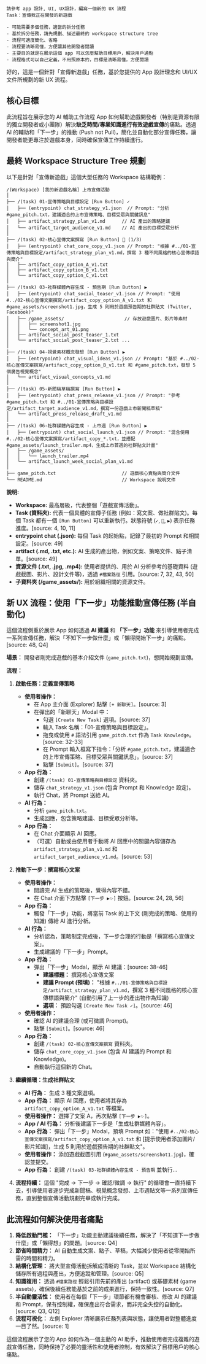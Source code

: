```
請參考 app 設計, UI, UX設計，編寫一個新的 UX 流程
Task：宣傳我正在開發的新遊戲

- 可能需要多個任務，適當的拆分任務
- 基於拆分任務，請先規劃、描述最終的 workspace structure tree
- 流程可適度簡化、省略
- 流程要清晰易懂，方便讓其他開發者閱讀
- 主要目的就是在展示這個 app 可以怎麼幫助目標用戶，解決用戶通點
- 流程格式可以自己定義，不用照原本的，目標是清晰易懂，方便閱讀
```

好的，這是一個針對「宣傳新遊戲」任務，基於您提供的 App 設計理念和 UI/UX 文件所規劃的新 UX 流程。

## 核心目標

此流程旨在展示您的 AI 輔助工作流程 App 如何幫助遊戲開發者（特別是資源有限的獨立開發者或小團隊）解決**缺乏時間/專業知識進行有效遊戲宣傳**的痛點。透過 AI 的輔助和「下一步」的推動 (Push not Pull)，簡化並自動化部分宣傳任務，讓開發者能更專注於遊戲本身，同時確保宣傳工作持續進行。

## 最終 Workspace Structure Tree 規劃

以下是針對「宣傳新遊戲」這個大型任務的 Workspace 結構範例：

```
/(Workspace) [我的新遊戲名稱] 上市宣傳活動
│
├── /(task) 01-宣傳策略與目標設定 [Run Button] ✓
│   ├── (entrypoint) chat_strategy_v1.json  // Prompt: "分析 #game_pitch.txt，建議適合的上市宣傳策略、目標受眾與關鍵訊息"
│   ├── artifact_strategy_plan_v1.md      // AI 產出的策略建議
│   └── artifact_target_audience_v1.md    // AI 產出的目標受眾分析
│
├── /(task) 02-核心宣傳文案撰寫 [Run Button] 🏃 (1/3)
│   ├── (entrypoint) chat_core_copy_v1.json // Prompt: "根據 #../01-宣傳策略與目標設定/artifact_strategy_plan_v1.md，撰寫 3 種不同風格的核心宣傳標語與簡介"
│   ├── artifact_copy_option_A_v1.txt
│   ├── artifact_copy_option_B_v1.txt
│   └── artifact_copy_option_C_v1.txt
│
├── /(task) 03-社群媒體內容生成 - 預告期 [Run Button] ▶️
│   ├── (entrypoint) chat_social_teaser_v1.json // Prompt: "使用 #../02-核心宣傳文案撰寫/artifact_copy_option_A_v1.txt 和 #game_assets/screenshot1.jpg，生成 5 則用於遊戲預告期的社群貼文 (Twitter, Facebook)"
│   ├── /game_assets/                      // 存放遊戲圖片、影片等素材
│   │   ├── screenshot1.jpg
│   │   └── concept_art_01.png
│   ├── artifact_social_post_teaser_1.txt
│   └── artifact_social_post_teaser_2.txt ...
│
├── /(task) 04-視覺素材概念發想 [Run Button] ▶️
│   ├── (entrypoint) chat_visual_ideas_v1.json // Prompt: "基於 #../02-核心宣傳文案撰寫/artifact_copy_option_B_v1.txt 和 #game_pitch.txt，發想 5 個廣告視覺概念"
│   └── artifact_visual_concepts_v1.md
│
├── /(task) 05-新聞稿草稿撰寫 [Run Button] ▶️
│   ├── (entrypoint) chat_press_release_v1.json // Prompt: "參考 #game_pitch.txt 和 #../01-宣傳策略與目標設定/artifact_target_audience_v1.md，撰寫一份遊戲上市新聞稿草稿"
│   └── artifact_press_release_draft_v1.md
│
├── /(task) 06-社群媒體內容生成 - 上市週 [Run Button] ▶️
│   ├── (entrypoint) chat_social_launch_v1.json // Prompt: "混合使用 #../02-核心宣傳文案撰寫/artifact_copy_*.txt，並搭配 #game_assets/launch_trailer.mp4，生成上市首週的社群貼文計畫"
│   ├── /game_assets/
│   │   └── launch_trailer.mp4
│   └── artifact_launch_week_social_plan_v1.md
│
├── game_pitch.txt                        // 遊戲核心賣點與簡介文件
└── README.md                             // Workspace 說明文件
```

**說明:**

- **Workspace:** 最高層級，代表整個「遊戲宣傳活動」。
- **Task (資料夾):** 代表一個具體的宣傳子任務 (例如：寫文案、做社群貼文)。每個 Task 都有一個 `[Run Button]` 可以重新執行。狀態符號 (`✓`, `🏃`, `▶️`) 表示任務進度。[source: 4, 10, 11]
- **entrypoint chat (.json):** 每個 Task 的起始點，記錄了最初的 Prompt 和相關設定。[source: 49]
- **artifact (.md, .txt, etc.):** AI 生成的產出物，例如文案、策略文件、點子清單。[source: 49]
- **資源文件 (.txt, .jpg, .mp4):** 使用者提供的、用於 AI 分析參考的基礎資料 (遊戲截圖、影片、設計文件等)，透過 `#檔案路徑` 引用。[source: 7, 32, 43, 50]
- **子資料夾 (/game_assets/):** 用於組織相關的資源文件。

## 新 UX 流程：使用「下一步」功能推動宣傳任務 (半自動化)

這個流程側重於展示 App 如何透過 **AI 建議** 和 **「下一步」功能** 來引導使用者完成一系列宣傳任務，解決「不知下一步做什麼」或「懶得開始下一步」的痛點。[source: 48, Q4]

**場景：** 開發者剛完成遊戲的基本介紹文件 (`game_pitch.txt`)，想開始規劃宣傳。

**流程：**

1.  **啟動任務：定義宣傳策略**

    - **使用者操作：**
      - 在 App 主介面 (Explorer) 點擊 `[+ 新聊天]`。[source: 3]
      - 在彈出的「新聊天」Modal 中：
        - 勾選 `[Create New Task]` 選項。[source: 37]
        - 輸入 Task 名稱：「01-宣傳策略與目標設定」。
        - 拖曳或使用 `#` 語法引用 `game_pitch.txt` 作為 `Task Knowledge`。[source: 32-33]
        - 在 Prompt 輸入框寫下指令：「分析 `#game_pitch.txt`，建議適合的上市宣傳策略、目標受眾與關鍵訊息」。[source: 37]
        - 點擊 `[Submit]`。[source: 37]
    - **App 行為：**
      - 創建 `/(task) 01-宣傳策略與目標設定` 資料夾。
      - 儲存 `chat_strategy_v1.json` (包含 Prompt 和 Knowledge 設定)。
      - 執行 Chat，將 Prompt 送給 AI。
    - **AI 行為：**
      - 分析 `game_pitch.txt`。
      - 生成回應，包含策略建議、目標受眾分析等。
    - **App 行為：**
      - 在 Chat 介面顯示 AI 回應。
      - （可選）自動或由使用者手動將 AI 回應中的關鍵內容儲存為 `artifact_strategy_plan_v1.md` 和 `artifact_target_audience_v1.md`。[source: 53]

2.  **推動下一步：撰寫核心文案**

    - **使用者操作：**
      - 閱讀完 AI 生成的策略後，覺得內容不錯。
      - 在 Chat 介面下方點擊 `[下一步 ▶️✨]` 按鈕。[source: 24, 28, 56]
    - **App 行為：**
      - 觸發「下一步」功能，將當前 Task 的上下文 (剛完成的策略、使用的知識) 傳給 AI 進行分析。
    - **AI 行為：**
      - 分析認為，策略制定完成後，下一步合理的行動是「撰寫核心宣傳文案」。
      - 生成建議的「下一步」Prompt。
    - **App 行為：**
      - 彈出「下一步」Modal，顯示 AI 建議：[source: 38-46]
        - **建議標題：** 撰寫核心宣傳文案
        - **建議 Prompt (預填)：** "根據 `#../01-宣傳策略與目標設定/artifact_strategy_plan_v1.md`，撰寫 3 種不同風格的核心宣傳標語與簡介" (自動引用了上一步的產出物作為知識)
        - **選項：** 預設勾選 `[Create New Task ✓]`。[source: 46]
    - **使用者操作：**
      - 確認 AI 的建議合理 (或可微調 Prompt)。
      - 點擊 `[Submit]`。[source: 46]
    - **App 行為：**
      - 創建 `/(task) 02-核心宣傳文案撰寫` 資料夾。
      - 儲存 `chat_core_copy_v1.json` (包含 AI 建議的 Prompt 和 Knowledge)。
      - 自動執行這個新的 Chat。

3.  **繼續循環：生成社群貼文**

    - **AI 行為：** 生成 3 種文案選項。
    - **App 行為：** 顯示 AI 回應，使用者將其存為 `artifact_copy_option_A_v1.txt` 等檔案。
    - **使用者操作：** 選擇了文案 A，再次點擊 `[下一步 ▶️✨]`。
    - **App / AI 行為：** 分析後建議下一步是「生成社群媒體內容」。
    - **App 行為：** 彈出「下一步」Modal，預填 Prompt 如："使用 `#../02-核心宣傳文案撰寫/artifact_copy_option_A_v1.txt` 和 [提示使用者添加圖片/影片知識]，生成 5 則用於遊戲預告期的社群貼文"。
    - **使用者操作：** 添加遊戲截圖引用 (`#game_assets/screenshot1.jpg`)，確認並提交。
    - **App 行為：** 創建 `/(task) 03-社群媒體內容生成 - 預告期` 並執行...

4.  **流程持續：** 這個 "完成 -> 下一步 -> 確認/微調 -> 執行" 的循環會一直持續下去，引導使用者逐步完成新聞稿、視覺概念發想、上市週貼文等一系列宣傳任務，直到整個宣傳活動規劃完畢或執行完成。

## 此流程如何解決使用者痛點

1.  **降低啟動門檻：** 「下一步」功能主動建議後續任務，解決了「不知道下一步做什麼」或「懶得想」的問題。[source: Q4]
2.  **節省時間精力：** AI 自動生成文案、點子、草稿，大幅減少使用者從零開始所需的時間和精力。
3.  **結構化管理：** 將大型宣傳活動拆解成清晰的 Task，並以 Workspace 結構化儲存所有過程與產出，方便追蹤和管理。[source: Q5]
4.  **知識複用：** 透過 `#檔案路徑` 輕鬆引用先前的產出 (artifact) 或基礎素材 (game assets)，確保後續任務能基於之前的成果進行，保持一致性。[source: Q7]
5.  **半自動靈活性：** 使用者在每個「下一步」環節都有機會審核、修改 AI 的建議和 Prompt，保有控制權，確保產出符合需求，而非完全失控的自動化。[source: Q3, Q12]
6.  **流程可視化：** 左側 Explorer 清晰展示任務列表與狀態，讓使用者對整體進度一目了然。[source: 1]

這個流程展示了您的 App 如何作為一個主動的 AI 助手，推動使用者完成複雜的遊戲宣傳任務，同時保持了必要的靈活性和使用者控制，有效解決了目標用戶的核心痛點。
